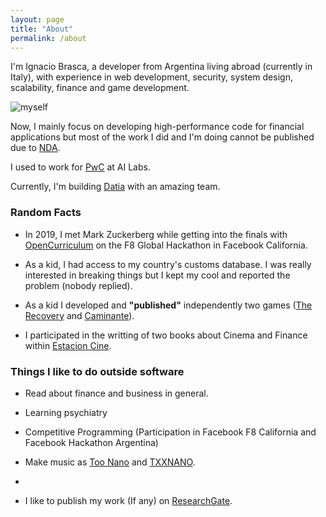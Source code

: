 ```yaml
---
layout: page
title: "About"
permalink: /about
---
```



I'm Ignacio Brasca, a developer from Argentina living abroad (currently in Italy), with experience in web development, security, system design, scalability, finance and game development.

![myself](https://blog.ignaciobrasca.com/img/myself.png)

Now, I mainly focus on developing high-performance code for financial applications but most of the work I did and I'm doing cannot be published due to [NDA](https://en.wikipedia.org/wiki/Non-disclosure_agreement).

I used to work for [PwC](https://www.pwc.com) at AI Labs.

Currently, I'm building [Datia](https://datia.app) with an amazing team.

### Random Facts
- In 2019, I met Mark Zuckerberg while getting into the finals with [OpenCurriculum](https://github.com/wattba/) on the F8 Global Hackathon in Facebook California.

- As a kid, I had access to my country's customs database. I was really interested in breaking things but I kept my cool and reported the problem (nobody replied).

- As a kid I developed and **"published"** independently two games ([The Recovery](https://juegosargentinos.org/therecovery) and [Caminante](https://juegosargentinos.org/caminante)).

- I participated in the writting of two books about Cinema and Finance within [Estacion Cine](https://www.cgeditorial.com.ar/colecciones/estacion-cine/).

### Things I like to do outside software
- Read about finance and business in general.
 
- Learning psychiatry

- Competitive Programming (Participation in Facebook F8 California and Facebook Hackathon Argentina)
  
- Make music as [Too Nano](https://open.spotify.com/artist/6ByFHF2ZCZIeHg1O86JpiM) and [TXXNANO](https://open.spotify.com/artist/3wHoyAGjMlR9C8zoahstuF).
- 
- I like to publish my work (If any) on [ResearchGate](https://www.researchgate.net/profile/Ignacio_Brasca).
